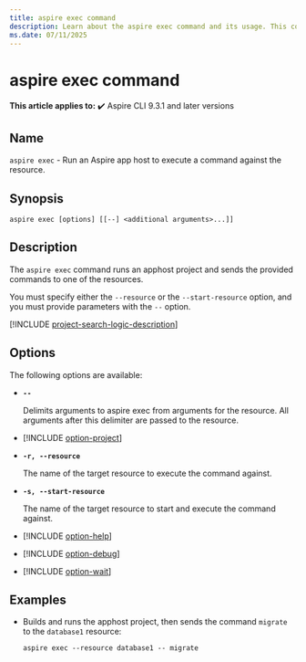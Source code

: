 ```yaml
---
title: aspire exec command
description: Learn about the aspire exec command and its usage. This command builds and runs an Aspire apphost project, then sends commands to a resource.
ms.date: 07/11/2025
---
```

# aspire exec command

**This article applies to:** ✔️ Aspire CLI 9.3.1 and later versions

## Name

`aspire exec` - Run an Aspire app host to execute a command against the resource.

## Synopsis

```dotnetcli
aspire exec [options] [[--] <additional arguments>...]]
```

## Description

The `aspire exec` command runs an apphost project and sends the provided commands to one of the resources.

You must specify either the `--resource` or the `--start-resource` option, and you must provide parameters with the `--` option.

[!INCLUDE [project-search-logic-description](includes/project-search-logic-description.md)]

## Options

The following options are available:

- **`--`**

  Delimits arguments to aspire exec from arguments for the resource. All arguments after this delimiter are passed to the resource.

- [!INCLUDE [option-project](includes/option-project.md)]

- **`-r, --resource`**

  The name of the target resource to execute the command against.

- **`-s, --start-resource`**

  The name of the target resource to start and execute the command against.

- [!INCLUDE [option-help](includes/option-help.md)]

- [!INCLUDE [option-debug](includes/option-debug.md)]

- [!INCLUDE [option-wait](includes/option-wait.md)]

## Examples

- Builds and runs the apphost project, then sends the command `migrate` to the `database1` resource:

  ```Command
  aspire exec --resource database1 -- migrate
  ```

